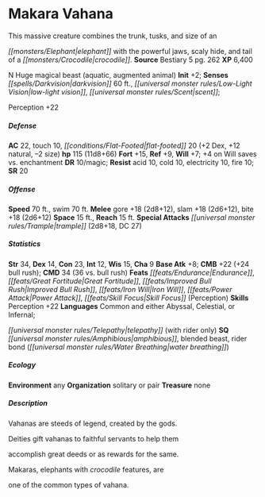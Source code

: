 ﻿---
cssclass: [monsters]
title1: Makara Vahana
desc_short: This massive creature combines the trunk, tusks, and size of anelephant
  with the powerful jaws, scaly hide, and tail of a crocodile.
title2: Makara Vahana
CR: 9
sources:
- name: Bestiary 5
  page: 262
  link: http://paizo.com/products/btpy9g9x?Pathfinder-Roleplaying-Game-Bestiary-5
XP: 6400
alignment: N
size: Huge
type: magical beast
subtypes:
- aquatic
- augmented animal
initiative:
  bonus: 2
senses:
  darkvision: 60
  low-light vision: true
  scent: true
AC:
  AC: 22
  touch: 10
  flat_footed: 20
  components:
    dex: 2
    natural: 12
    size: -2
HP:
  HP: 115
  long: 11d8+66
saves:
  fort: 15
  ref: 9
  will: 7
  other: +4 on Will saves vs. enchantment
DR:
- amount: 10
  weakness: magic
resistances:
  acid: 10
  cold: 10
  electricity: 10
  fire: 10
SR: 20
speeds:
  base: 70
  swim: 70
attacks:
  melee:
  - - text: gore +18 (2d8+12)
      entries:
      - - damage: 2d8+12
      attack: gore
      bonus:
      - 18
    - text: slam +18 (2d6+12)
      entries:
      - - damage: 2d6+12
      attack: slam
      bonus:
      - 18
    - text: bite +18 (2d6+12)
      entries:
      - - damage: 2d6+12
      attack: bite
      bonus:
      - 18
  special:
  - trample (2d8+18, DC 27)
space: 15
reach: 15
ability_scores:
  STR: 34
  DEX: 14
  CON: 23
  INT: 12
  WIS: 15
  CHA: 9
BAB: 8
CMB: 22
CMB_other: +24 bull rush
CMD: 34
CMD_other: 36 vs. bull rush
feats:
- name: Endurance
- name: Great Fortitude
- name: Improved Bull Rush
- name: Iron Will
- name: Power Attack
- name: Skill Focus (Perception)
skills:
  Perception: 22
languages:
- Common and either Abyssal
- Celestial
- or Infernal;telepathy (with rider only)
special_qualities:
- amphibious
- blended beast
- rider bond (water breathing)
ecology:
  environment: any
  organization: solitary or pair
  treasure_type: none
desc_long: Vahanas are steeds of legend, created by the gods.Deities gift vahanas
  to faithful servants to help themaccomplish great deeds or as rewards for the same.Makaras,
  elephants with crocodile features, areone of the common types of vahana.

---

# Makara Vahana
This massive creature combines the trunk, tusks, and size of an

_[[monsters/Elephant|elephant]]_ with the powerful jaws, scaly hide, and tail of a _[[monsters/Crocodile|crocodile]]_.
**Source** Bestiary 5 pg. 262
**XP** 6,400

N Huge magical beast (aquatic, augmented animal)
**Init** +2; **Senses** _[[spells/Darkvision|darkvision]]_ 60 ft., _[[universal monster rules/Low-Light Vision|low-light vision]]_, _[[universal monster rules/Scent|scent]]_;

Perception +22

##### Defense

**AC** 22, touch 10, _[[conditions/Flat-Footed|flat-footed]]_ 20 (+2 Dex, +12 natural, –2 size)
**hp** 115 (11d8+66)
**Fort** +15, **Ref** +9, **Will** +7; +4 on Will saves vs. enchantment
**DR** 10/magic; **Resist** acid 10, cold 10, electricity 10, fire 10; **SR** 20

##### Offense
**Speed** 70 ft., swim 70 ft.
**Melee** gore +18 (2d8+12), slam +18 (2d6+12), bite +18 (2d6+12)
**Space** 15 ft., **Reach** 15 ft.
**Special Attacks** _[[universal monster rules/Trample|trample]]_ (2d8+18, DC 27)

##### Statistics
**Str** 34, **Dex** 14, **Con** 23, **Int** 12, **Wis** 15, **Cha** 9
**Base Atk** +8; **CMB** +22 (+24 bull rush); **CMD** 34 (36 vs. bull rush)
**Feats** _[[feats/Endurance|Endurance]]_, _[[feats/Great Fortitude|Great Fortitude]]_, _[[feats/Improved Bull Rush|Improved Bull Rush]]_, _[[feats/Iron Will|Iron Will]]_, _[[feats/Power Attack|Power Attack]]_, _[[feats/Skill Focus|Skill Focus]]_ (Perception)
**Skills** Perception +22
**Languages** Common and either Abyssal, Celestial, or Infernal;

_[[universal monster rules/Telepathy|telepathy]]_ (with rider only)
**SQ** _[[universal monster rules/Amphibious|amphibious]]_, blended beast, rider bond (_[[universal monster rules/Water Breathing|water breathing]]_)

##### Ecology

**Environment** any
**Organization** solitary or pair
**Treasure** none

##### Description

Vahanas are steeds of legend, created by the gods.

Deities gift vahanas to faithful servants to help them

accomplish great deeds or as rewards for the same.

Makaras, elephants with _crocodile_ features, are

one of the common types of vahana.
